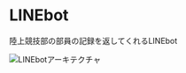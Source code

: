 # LINEbot
陸上競技部の部員の記録を返してくれるLINEbot

![LINEbotアーキテクチャ](https://user-images.githubusercontent.com/34855896/56689131-5d5f1f80-6715-11e9-9a63-5dd4b2decf6f.png)
